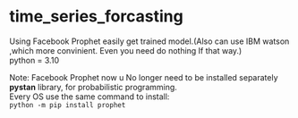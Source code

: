 # time_series_forcasting
Using Facebook Prophet easily get trained model.(Also can use IBM watson ,which more convinient. Even you need do nothing If that way.)  
python = 3.10

Note: Facebook Prophet now u No longer need to be installed separately **pystan** library, for probabilistic programming.  
Every OS use the same command to install:  
`python -m pip install prophet`
